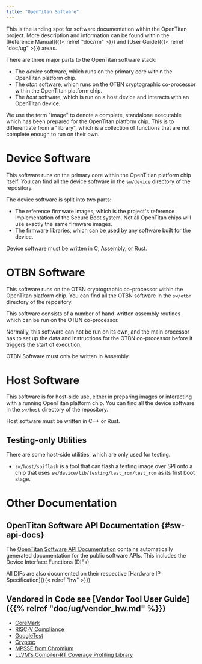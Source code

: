 ```yaml
---
title: "OpenTitan Software"
---
```


This is the landing spot for software documentation within the OpenTitan project.
More description and information can be found within the [Reference Manual]({{< relref "doc/rm" >}}) and [User Guide]({{< relref "doc/ug" >}}) areas.

There are three major parts to the OpenTitan software stack:

*   The _device_ software, which runs on the primary core within the OpenTitan platform chip.
*   The _otbn_ software, which runs on the OTBN cryptographic co-processor within the OpenTitan platform chip.
*   The _host_ software, which is run on a host device and interacts with an OpenTitan device.

We use the term "image" to denote a complete, standalone executable which has been prepared for the OpenTitan platform chip.
This is to differentiate from a "library", which is a collection of functions that are not complete enough to run on their own.

# Device Software

This software runs on the primary core within the OpenTitian platform chip itself.
You can find all the device software in the `sw/device` directory of the repository.

The device software is split into two parts:
*   The reference firmware images, which is the project's reference implementation of the Secure Boot system.
    Not all OpenTitan chips will use exactly the same firmware images.
*   The firmware libraries, which can be used by any software built for the device.

Device software must be written in C, Assembly, or Rust.

# OTBN Software

This software runs on the OTBN cryptographic co-processor within the OpenTitan platform chip.
You can find all the OTBN software in the `sw/otbn` directory of the repository.

This software consists of a number of hand-written assembly routines which can be run on the OTBN co-processor.

Normally, this software can not be run on its own, and the main processor has to set up the data and instructions for the OTBN co-processor before it triggers the start of execution.

OTBN Software must only be written in Assembly.

# Host Software

This software is for host-side use, either in preparing images or interacting with a running OpenTitan platform chip.
You can find all the device software in the `sw/host` directory of the repository.

Host software must be written in C++ or Rust.

## Testing-only Utilities

There are some host-side utilities, which are only used for testing.
*   `sw/host/spiflash` is a tool that can flash a testing image over SPI onto a chip that uses `sw/device/lib/testing/test_rom/test_rom` as its first boot stage.

# Other Documentation

## OpenTitan Software API Documentation {#sw-api-docs}

The [OpenTitan Software API Documentation](/sw/apis/) contains automatically generated documentation for the public software APIs.
This includes the Device Interface Functions (DIFs).

All DIFs are also documented on their respective [Hardware IP Specification]({{< relref "hw" >}})

## Vendored in Code see [Vendor Tool User Guide]({{% relref "doc/ug/vendor_hw.md" %}})

* [CoreMark](https://github.com/eembc/coremark)
* [RISC-V Compliance](https://github.com/riscv/riscv-compliance)
* [GoogleTest](https://github.com/google/googletest)
* [Cryptoc](https://chromium.googlesource.com/chromiumos/third_party/cryptoc/)
* [MPSSE from Chromium](https://chromium.googlesource.com/chromiumos/platform2/+/master/trunks/ftdi)
* [LLVM's Compiler-RT Coverage Profiling Library](https://github.com/llvm/llvm-project/tree/master/compiler-rt)
